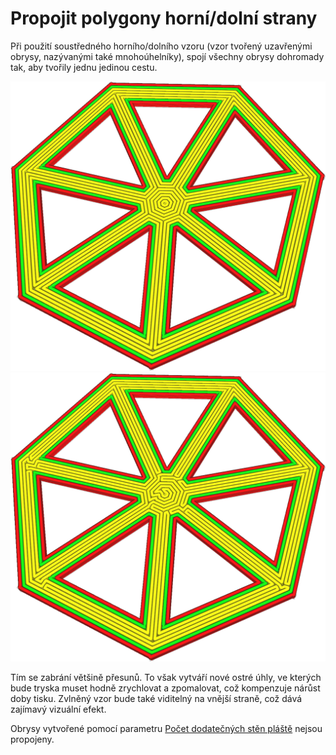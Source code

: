 Propojit polygony horní/dolní strany
====
Při použití soustředného horního/dolního vzoru (vzor tvořený uzavřenými obrysy, nazývanými také mnohoúhelníky), spojí všechny obrysy dohromady tak, aby tvořily jednu jedinou cestu.

![Běžný soustředný vzor](../../../articles/images/connect_skin_polygons_original.png)
![Všechny obrysy jsou spojeny do jedné křivky](../../../articles/images/connect_skin_polygons_enabled.png)

Tím se zabrání většině přesunů. To však vytváří nové ostré úhly, ve kterých bude tryska muset hodně zrychlovat a zpomalovat, což kompenzuje nárůst doby tisku. Zvlněný vzor bude také viditelný na vnější straně, což dává zajímavý vizuální efekt.

Obrysy vytvořené pomocí parametru [Počet dodatečných stěn pláště](skin_outline_count.md) nejsou propojeny.